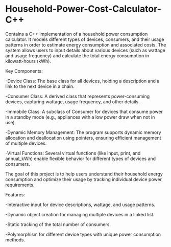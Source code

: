 # Household-Power-Cost-Calculator-C++
Contains a C++ implementation of a household power consumption calculator. It models different types of devices, consumers, and their usage patterns in order to estimate energy consumption and associated costs.
The system allows users to input details about various devices (such as wattage and usage frequency) and calculate the total energy consumption in kilowatt-hours (kWh).

Key Components:

  -Device Class: The base class for all devices, holding a description and a link to the next device in a chain.

  -Consumer Class: A derived class that represents power-consuming devices, capturing wattage, usage frequency, and other details.

  -Immobile Class: A subclass of Consumer for devices that consume power in a standby mode (e.g., appliances with a low power draw when not in use).

  -Dynamic Memory Management: The program supports dynamic memory allocation and deallocation using pointers, ensuring efficient management of multiple devices.

  -Virtual Functions: Several virtual functions (like input, print, and annual_kWh) enable flexible behavior for different types of devices and consumers.

The goal of this project is to help users understand their household energy consumption and optimize their usage by tracking individual device power requirements.


Features:

  -Interactive input for device descriptions, wattage, and usage patterns.

  -Dynamic object creation for managing multiple devices in a linked list.

  -Static tracking of the total number of consumers.

  -Polymorphism for different device types with unique power consumption methods.

